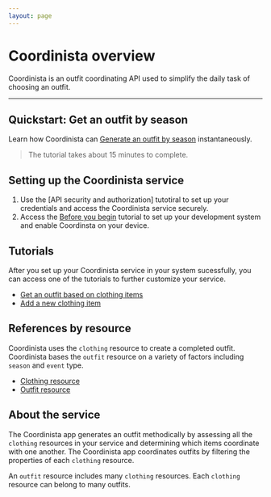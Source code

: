 ```yaml
---
layout: page
---
```


# Coordinista overview

Coordinista is an outfit coordinating API used to simplify the daily task of choosing an outfit.

---

## Quickstart: Get an outfit by season

Learn how Coordinista can [Generate an outfit by season](./tutorials/outfits-get-all-outfits-by-season.md) instantaneously.
> The tutorial takes about 15 minutes to complete.

## Setting up the Coordinista service

1. Use the [API security and authorization] tutotiral to set up your credentials and access the Coordinista service securely.
2. Access the [Before you begin](before-you-begin.md) tutorial to set up your development system and enable Coordinsta on your device.

## Tutorials

After you set up your Coordinista service in your system sucessfully, you can access one of the tutorials to further customize your service.

* [Get an outfit based on clothing items](tutorials/outfits-get-outfit-based-on-clothing-item.md)
* [Add a new clothing item](tutorials/clothing-add-a-new-clothing-item.md)

## References by resource

Coordinista uses the `clothing` resource to create a completed outfit. Coordinista bases the `outfit` resource on a variety of factors including `season` and `event` type.

* [Clothing resource](api/clothing.md)
* [Outfit resource](api/outfits.md)

## About the service

The Coordinista app generates an outfit methodically by assessing all the `clothing` resources in your service and determining which items coordinate with one another. The Coordinista app coordinates outfits by filtering the properties of each `clothing` resource.

An `outfit` resource includes many `clothing` resources. Each `clothing` resource can belong to many outfits.
